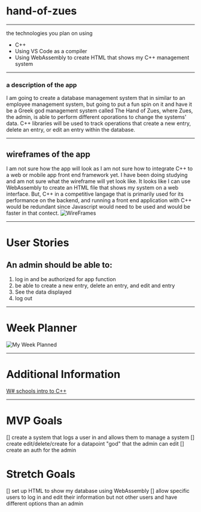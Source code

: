 # hand-of-zues
---
the technologies you plan on using
* C++
* Using VS Code as a compiler
* Using WebAssembly to create HTML that shows my C++ management system
---
### a description of the app

I am going to create a database management system that in similar to an employee management system, but going to put a fun spin on it and have it be a Greek god management system called The Hand of Zues, where Zues, the admin, is able to perform different oporations to change the systems' data. C++ libraries will be used to track operations that create a new entry, delete an entry, or edit an entry within the database.

---
## wireframes of the app

I am not sure how the app will look as I am not sure how to integrate C++ to a web or mobile app front end framework yet. I have been doing studying and am not sure what the wireframe will yet look like. It looks like I can use WebAssembly to create an HTML file that shows my system on a web interface. But, C++ in a competitive langage that is primarily used for its performance on the backend, and running a front end application with C++ would be redundant since Javascript would need to be used and would be faster in that contect.
![WireFrames](https://user-images.githubusercontent.com/108956371/197702368-f37c4b8a-8674-467f-9578-992de08c796d.png)


---
# User Stories

## An admin should be able to:
1. log in and be authorized for app function
2. be able to create a new entry, delete an entry, and edit and entry
3. See the data displayed
4. log out

---
# Week Planner
![My Week Planned](https://user-images.githubusercontent.com/108956371/197700614-0ffb2559-b1fe-4c15-8dc8-2a7494b9b3fb.png)

---
# Additional Information
[W# schools intro to C++](https://www.w3schools.com/cpp/cpp_intro.asp)

---
# MVP Goals

[] create a system that logs a user in and allows them to manage a system
[] create edit/delete/create for a datapoint "god" that the admin can edit
[] create an auth for the admin

# Stretch Goals

[] set up HTML to show my database using WebAssembly
[] allow specific users to log in and edit their information but not other users and have different options than an admin
